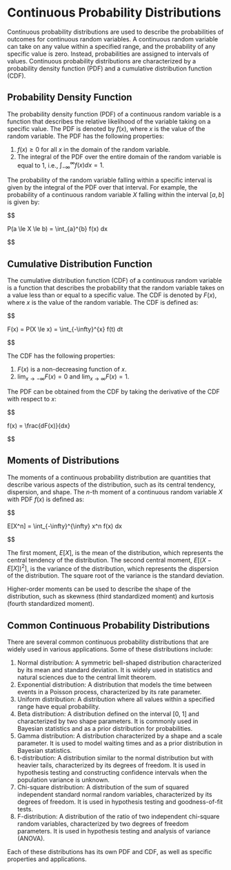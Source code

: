 # Continuous Probability Distributions

Continuous probability distributions are used to describe the probabilities of outcomes for continuous random variables. A continuous random variable can take on any value within a specified range, and the probability of any specific value is zero. Instead, probabilities are assigned to intervals of values. Continuous probability distributions are characterized by a probability density function (PDF) and a cumulative distribution function (CDF).

## Probability Density Function

The probability density function (PDF) of a continuous random variable is a function that describes the relative likelihood of the variable taking on a specific value. The PDF is denoted by $f(x)$, where $x$ is the value of the random variable. The PDF has the following properties:

1. $f(x) \ge 0$ for all $x$ in the domain of the random variable.
2. The integral of the PDF over the entire domain of the random variable is equal to 1, i.e., $\int_{-\infty}^{\infty} f(x) dx = 1$.

The probability of the random variable falling within a specific interval is given by the integral of the PDF over that interval. For example, the probability of a continuous random variable $X$ falling within the interval $[a, b]$ is given by:


$$

P(a \le X \le b) = \int_{a}^{b} f(x) dx

$$


## Cumulative Distribution Function

The cumulative distribution function (CDF) of a continuous random variable is a function that describes the probability that the random variable takes on a value less than or equal to a specific value. The CDF is denoted by $F(x)$, where $x$ is the value of the random variable. The CDF is defined as:


$$

F(x) = P(X \le x) = \int_{-\infty}^{x} f(t) dt

$$


The CDF has the following properties:

1. $F(x)$ is a non-decreasing function of $x$.
2. $\lim_{x \to -\infty} F(x) = 0$ and $\lim_{x \to \infty} F(x) = 1$.

The PDF can be obtained from the CDF by taking the derivative of the CDF with respect to $x$:


$$

f(x) = \frac{dF(x)}{dx}

$$


## Moments of Distributions

The moments of a continuous probability distribution are quantities that describe various aspects of the distribution, such as its central tendency, dispersion, and shape. The $n$-th moment of a continuous random variable $X$ with PDF $f(x)$ is defined as:


$$

E[X^n] = \int_{-\infty}^{\infty} x^n f(x) dx

$$


The first moment, $E[X]$, is the mean of the distribution, which represents the central tendency of the distribution. The second central moment, $E[(X - E[X])^2]$, is the variance of the distribution, which represents the dispersion of the distribution. The square root of the variance is the standard deviation.

Higher-order moments can be used to describe the shape of the distribution, such as skewness (third standardized moment) and kurtosis (fourth standardized moment).

## Common Continuous Probability Distributions

There are several common continuous probability distributions that are widely used in various applications. Some of these distributions include:

1. Normal distribution: A symmetric bell-shaped distribution characterized by its mean and standard deviation. It is widely used in statistics and natural sciences due to the central limit theorem.
2. Exponential distribution: A distribution that models the time between events in a Poisson process, characterized by its rate parameter.
3. Uniform distribution: A distribution where all values within a specified range have equal probability.
4. Beta distribution: A distribution defined on the interval [0, 1] and characterized by two shape parameters. It is commonly used in Bayesian statistics and as a prior distribution for probabilities.
5. Gamma distribution: A distribution characterized by a shape and a scale parameter. It is used to model waiting times and as a prior distribution in Bayesian statistics.
6. t-distribution: A distribution similar to the normal distribution but with heavier tails, characterized by its degrees of freedom. It is used in hypothesis testing and constructing confidence intervals when the population variance is unknown.
7. Chi-square distribution: A distribution of the sum of squared independent standard normal random variables, characterized by its degrees of freedom. It is used in hypothesis testing and goodness-of-fit tests.
8. F-distribution: A distribution of the ratio of two independent chi-square random variables, characterized by two degrees of freedom parameters. It is used in hypothesis testing and analysis of variance (ANOVA).

Each of these distributions has its own PDF and CDF, as well as specific properties and applications.
